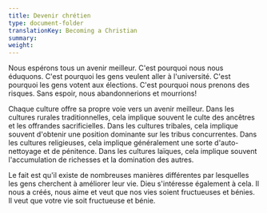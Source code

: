 ```yaml
---
title: Devenir chrétien
type: document-folder
translationKey: Becoming a Christian
summary: 
weight: 
---
```

Nous espérons tous un avenir meilleur. C'est pourquoi nous nous éduquons. C'est pourquoi les gens veulent aller à l'université. C'est pourquoi les gens votent aux élections. C'est pourquoi nous prenons des risques. Sans espoir, nous abandonnerions et mourrions!

Chaque culture offre sa propre voie vers un avenir meilleur. Dans les cultures rurales traditionnelles, cela implique souvent le culte des ancêtres et les offrandes sacrificielles. Dans les cultures tribales, cela implique souvent d'obtenir une position dominante sur les tribus concurrentes. Dans les cultures religieuses, cela implique généralement une sorte d'auto-nettoyage et de pénitence. Dans les cultures laïques, cela implique souvent l'accumulation de richesses et la domination des autres.

Le fait est qu'il existe de nombreuses manières différentes par lesquelles les gens cherchent à améliorer leur vie. Dieu s'intéresse également à cela. Il nous a créés, nous aime et veut que nos vies soient fructueuses et bénies. Il veut que votre vie soit fructueuse et bénie.